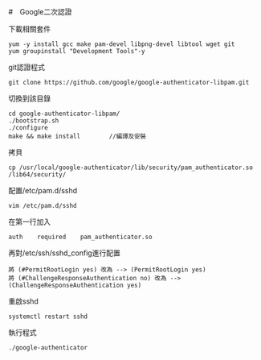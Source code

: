 #　Google二次認證

下載相關套件

    yum -y install gcc make pam-devel libpng-devel libtool wget git
    yum groupinstall "Development Tools"-y

git認證程式

    git clone https://github.com/google/google-authenticator-libpam.git

切換到該目錄

    cd google-authenticator-libpam/
    ./bootstrap.sh
    ./configure
    make && make install        //編譯及安裝

拷貝

    cp /usr/local/google-authenticator/lib/security/pam_authenticator.so /lib64/security/

配置/etc/pam.d/sshd

    vim /etc/pam.d/sshd

在第一行加入

    auth    required    pam_authenticator.so

再對/etc/ssh/sshd_config進行配置

    將 (#PermitRootLogin yes) 改為 --> (PermitRootLogin yes)
    將 (#ChallengeResponseAuthentication no) 改為 --> (ChallengeResponseAuthentication yes)

重啟sshd

    systemctl restart sshd

執行程式

    ./google-authenticator